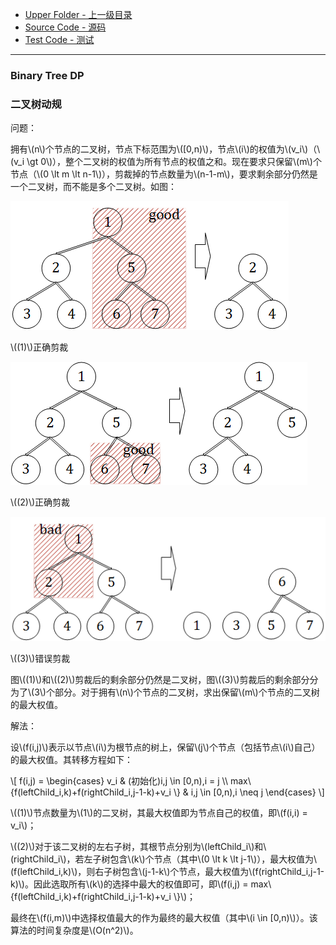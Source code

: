 * [Upper Folder - 上一级目录](../../)
* [Source Code - 源码](https://github.com/zhaochenyou/Way-to-Algorithm/blob/master/src/DynamicProgramming/TreeDP/BinaryTreeDP.hpp)
* [Test Code - 测试](https://github.com/zhaochenyou/Way-to-Algorithm/blob/master/src/DynamicProgramming/TreeDP/BinaryTreeDP.cpp)

--------

### Binary Tree DP
### 二叉树动规
<div>
问题：
<p id="i">拥有\(n\)个节点的二叉树，节点下标范围为\([0,n)\)，节点\(i\)的权值为\(v_i\)（\(v_i \gt 0\)），整个二叉树的权值为所有节点的权值之和。现在要求只保留\(m\)个节点（\(0 \lt m \lt n-1\)），剪裁掉的节点数量为\(n-1-m\)，要求剩余部分仍然是一个二叉树，而不能是多个二叉树。如图： </p>
<p id="c"><img src="../res/BinaryTreeDP1.png" /></p>
<p id="c">\((1)\)正确剪裁 </p>
<p id="c"><img src="../res/BinaryTreeDP2.png" /></p>
<p id="c">\((2)\)正确剪裁 </p>
<p id="c"><img src="../res/BinaryTreeDP3.png" /></p>
<p id="c">\((3)\)错误剪裁 </p>
<p id="i">图\((1)\)和\((2)\)剪裁后的剩余部分仍然是二叉树，图\((3)\)剪裁后的剩余部分分为了\(3\)个部分。对于拥有\(n\)个节点的二叉树，求出保留\(m\)个节点的二叉树的最大权值。 </p>
解法：
<p id="i">设\(f(i,j)\)表示以节点\(i\)为根节点的树上，保留\(j\)个节点（包括节点\(i\)自己）的最大权值。其转移方程如下： </p>
\[
f(i,j) =
\begin{cases}
v_i & (初始化)i,j \in [0,n),i = j \\
max⁡\{f(leftChild_i,k)+f(rightChild_i,j-1-k)+v_i \} & i,j \in [0,n),i \neq j
\end{cases}
\]
<p id="i">\((1)\)节点数量为\(1\)的二叉树，其最大权值即为节点自己的权值，即\(f(i,i) = v_i\)； </p>
<p id="i">\((2)\)对于该二叉树的左右子树，其根节点分别为\(leftChild_i\)和\(rightChild_i\)，若左子树包含\(k\)个节点（其中\(0 \lt k \lt j-1\)），最大权值为\(f(leftChild_i,k)\)，则右子树包含\(j-1-k\)个节点，最大权值为\(f(rightChild_i,j-1-k)\)。因此选取所有\(k\)的选择中最大的权值即可，即\(f(i,j) = max⁡\{f(leftChild_i,k)+f(rightChild_i,j-1-k)+v_i \}\)； </p>
<p id="i">最终在\(f(i,m)\)中选择权值最大的作为最终的最大权值（其中\(i \in [0,n)\)）。该算法的时间复杂度是\(O(n^2)\)。 </p>
</div>
